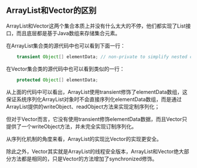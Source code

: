 ## ArrayList和Vector的区别

ArrayList和Vector这两个集合本质上并没有什么太大的不停，他们都实现了List接口，而且底层都是基于Java数组来存储集合元素。

在ArrayList集合类的源代码中也可以看到下面一行：
```java
    transient Object[] elementData; // non-private to simplify nested class access
```

在Vector集合类的源代码中也可以看到类似的一行：
```java
    protected Object[] elementData;
```

从上面的代码中可以看出，ArrayList使用transient修饰了elementData数组，这保证系统序列化ArrayList对象时不会直接序列化elementData数组，而是通过ArrayList提供的writeObject、readObject方法来实现定制序列化；

但对于Vector而言，它没有使用transient修饰elementData数据，而且Vector只提供了一个writeObject方法，并未完全实现订制序列化。

从序列化机制的角度来看，ArrayList的实现比Vector的实现更安全。

除此之外，Vector其实就是ArrayList的线程安全版本，ArrayList和Vector绝大部分方法都是相同的，只是Vector的方法增加了synchronized修饰。